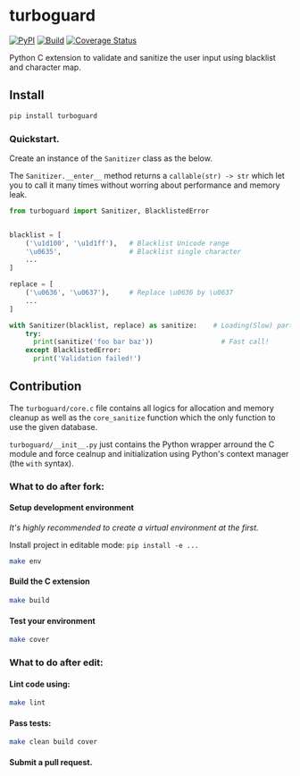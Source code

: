 # turboguard

[![PyPI](http://img.shields.io/pypi/v/turboguard.svg)](https://pypi.python.org/pypi/turboguard)
[![Build](https://github.com/pylover/turboguard/actions/workflows/build.yml/badge.svg)](https://github.com/pylover/turboguard/actions/workflows/build.yml)
[![Coverage Status](https://coveralls.io/repos/github/pylover/turboguard/badge.svg?branch=master)](https://coveralls.io/github/pylover/turboguard?branch=master)

Python C extension to validate and sanitize the user input using blacklist 
and character map.

## Install

```bash
pip install turboguard
```


### Quickstart.

Create an instance of the `Sanitizer` class as the below.

The `Sanitizer.__enter__` method returns a `callable(str) -> str` which let 
you to call it many times without worring about performance and memory leak.

```python
from turboguard import Sanitizer, BlacklistedError


blacklist = [
    ('\u1d100', '\u1d1ff'),   # Blacklist Unicode range
    '\u0635',                 # Blacklist single character
    ...
]

replace = [
    ('\u0636', '\u0637'),     # Replace \u0636 by \u0637
    ...
]

with Sanitizer(blacklist, replace) as sanitize:    # Loading(Slow) part
    try:
      print(sanitize('foo bar baz'))                 # Fast call!
    except BlacklistedError:
      print('Validation failed!')
```

## Contribution

The `turboguard/core.c` file contains all logics for allocation and memory
cleanup as well as the `core_sanitize` function which the only function 
to use the given database.

`turboguard/__init__.py` just contains the Python wrapper arround the C 
module and force cealnup and initialization using Python's context manager
(the `with` syntax).

### What to do after fork:

#### Setup development environment

*It's highly recommended to create a virtual environment at the first.*

Install project in editable mode: `pip install -e ... `

```bash
make env
```

#### Build the C extension

```bash
make build
```

#### Test your environment

```bash
make cover
```

### What to do after edit:

#### Lint  code using:

```bash
make lint
```

#### Pass tests:

```bash
make clean build cover
```

#### Submit a pull request.
